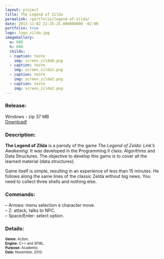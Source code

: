 ```yaml
---
layout: project
title: The Legend of Zilda
permalink: /portfolio/legend-of-zilda/
date: 2013-11-02 22:35:25.000000000 -02:00
portfolio: true
logo: logo_zilda.jpg
imageGallery:
  w: 800
  h: 600
  childs:
  - caption: teste
    img: screen_zilda0.png
  - caption: teste
    img: screen_zilda1.png
  - caption: teste
    img: screen_zilda2.png
  - caption: teste
    img: screen_zilda3.png
---
```


 <span/>

### Release:

<div class="box">
Windows - zip 37 MB
<a href="https://dl.dropboxusercontent.com/u/90839850/Games/TLZi_1.0.zip" target="_blank">
<div class="box-link">
Download!
</div>
</a>
</div>

### Description:

__The Legend of Zilda__ is a parody of the game _The Legend of Zelda: Link’s Awakening_. It was developed in the Programming II class: Algorithms and Data Structures. The objective to develop this gams is to cover all the learned material (data structures).

Game itself is simple, resulting in an experience of less than 15 minutes. He follows along the same lines of the classic Zelda without big news. You need to collect three shells and nothing else.

### Commands:

– Arrows: menu selection e character move.<br>
– Z: attack, talks to NPC.<br>
– Space/Enter: select option.<br>

### Details:
<p style="font-size:0.8em">
<strong>Genre:</strong> Action.<br>
<strong>Engine:</strong> C++ and SFML.<br>
<strong>Purpose:</strong> Academic.<br>
<strong>Date:</strong> November, 2013.<br>
</p>
